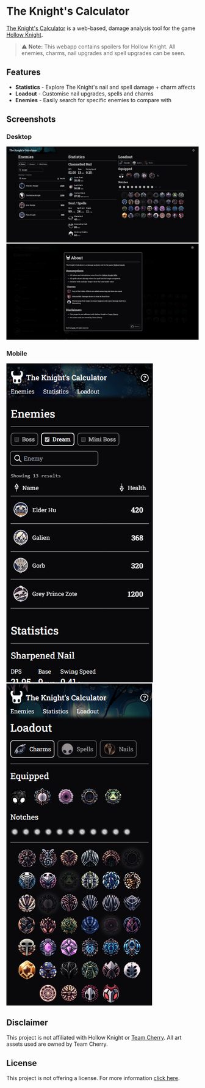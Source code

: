 # The Knight's Calculator

[The Knight's Calculator](https://isaiahchin.github.io/the-knights-calculator/) is a web-based, damage analysis tool for the game [Hollow Knight](https://www.hollowknight.com/).
> ⚠️ **Note:** This webapp contains spoilers for Hollow Knight. All enemies, charms, nail upgrades and spell upgrades can be seen.

## Features

- **Statistics** - Explore The Knight's nail and spell damage + charm affects
- **Loadout** - Customise nail upgrades, spells and charms
- **Enemies** - Easily search for specific enemies to compare with

## Screenshots

### Desktop
<span>
<img src="./screenshots/desktop-main.png"/>
<img src="./screenshots/desktop-about.png"/>
</span>

### Mobile
<span>
<img src="./screenshots/mobile-filtered-enemies.png" align=left/>
<img src="./screenshots/mobile-charms.png" align=right/>
</span>

## Disclaimer
This project is not affiliated with Hollow Knight or [Team Cherry](https://www.teamcherry.com.au/). All art assets used are owned by Team Cherry.

## License
This project is not offering a license. For more information [click here](https://choosealicense.com/no-permission/#for-users).
